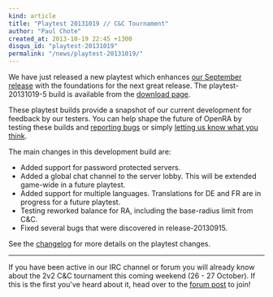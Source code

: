 ```yaml
---
kind: article
title: "Playtest 20131019 // C&C Tournament"
author: "Paul Chote"
created_at: 2013-10-19 22:45 +1300
disqus_id: "playtest-20131019"
permalink: "/news/playtest-20131019/"
---
```


We have just released a new playtest which enhances [our September release](/news/release-20130915/) with the foundations
for the next great release. The playtest-20131019-5 build is available from the [download page](/download/).

These playtest builds provide a snapshot of our current development for feedback by our testers. You can help shape the
future of OpenRA by testing these builds and [reporting bugs](http://bugs.open-ra.org) or simply [letting us know what you think](http://webchat.freenode.net/?channels=openra).

The main changes in this development build are:

   - Added support for password protected servers.
   - Added a global chat channel to the server lobby. This will be extended game-wide in a future playtest.
   - Added support for multiple languages. Translations for DE and FR are in progress for a future playtest.
   - Testing reworked balance for RA, including the base-radius limit from C&C.
   - Fixed several bugs that were discovered in release-20130915.

See the [changelog](https://github.com/OpenRA/OpenRA/blob/playtest-20131019/CHANGELOG) for more details on the playtest changes.

<hr />

If you have been active in our IRC channel or forum you will already know about the 2v2 C&C tournament this coming weekend
(26 - 27 October). If this is the first you've heard about it, head over to the [forum post](http://www.sleipnirstuff.com/forum/viewtopic.php?f=82&t=16340)
to join!